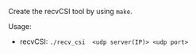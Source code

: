 Create the recvCSI tool by using `make`.

Usage:

* recvCSI: `./recv_csi  <udp server(IP)> <udp port>`
